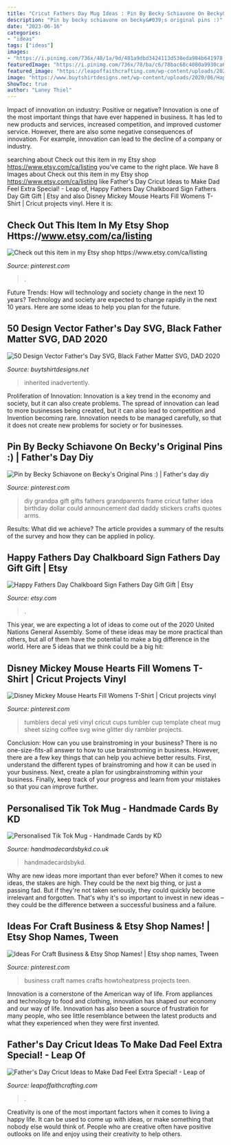 ```yaml
---
title: "Cricut Fathers Day Mug Ideas : Pin By Becky Schiavone On Becky&#039;s Original Pins :)"
description: "Pin by becky schiavone on becky&#039;s original pins :)"
date: "2023-06-16"
categories:
- "ideas"
tags: ["ideas"]
images:
- "https://i.pinimg.com/736x/48/1a/9d/481a9dbd3424113d538eda984b641978.jpg"
featuredImage: "https://i.pinimg.com/736x/78/ba/c6/78bac68c4080a9930ca68ed029e51534.jpg"
featured_image: "https://leapoffaithcrafting.com/wp-content/uploads/2020/05/fathers-day-cricut-ideas-1-4.jpg"
image: "https://www.buytshirtdesigns.net/wp-content/uploads/2020/06/Happy-Fathers-Day-From-The-Kid-You-Inadvertently-Inherited-When-You-Decided-To-Shack-Up-With-My-Mom-800x800.jpg"
ShowToc: true
author: "Laney Thiel"
---
```



Impact of innovation on industry: Positive or negative?
Innovation is one of the most important things that have ever happened in business. It has led to new products and services, increased competition, and improved customer service. However, there are also some negative consequences of innovation. For example, innovation can lead to the decline of a company or industry.

	

		
searching about Check out this item in my Etsy shop https://www.etsy.com/ca/listing you've came to the right place. We have 8 Images about Check out this item in my Etsy shop https://www.etsy.com/ca/listing like Father&#039;s Day Cricut Ideas to Make Dad Feel Extra Special! - Leap of, Happy Fathers Day Chalkboard Sign Fathers Day Gift Gift | Etsy and also Disney Mickey Mouse Hearts Fill Womens T-Shirt | Cricut projects vinyl. Here it is:
		
    
## Check Out This Item In My Etsy Shop Https://www.etsy.com/ca/listing

<img loading=lazy src="https://i.pinimg.com/736x/48/1a/9d/481a9dbd3424113d538eda984b641978.jpg" onerror="this.onerror=null;this.src='https://tse1.mm.bing.net/th?id=OIP.Vb62VPy7DZWOrvq9F4ez4QHaHa&amp;pid=15.1';" alt="Check out this item in my Etsy shop https://www.etsy.com/ca/listing">

_Source: pinterest.com_

>. 

	

Future Trends: How will technology and society change in the next 10 years?
Technology and society are expected to change rapidly in the next 10 years. Here are some ideas to help you plan for the future.

    
## 50 Design Vector Father&#039;s Day SVG, Black Father Matter SVG, DAD 2020

<img loading=lazy src="https://www.buytshirtdesigns.net/wp-content/uploads/2020/06/Happy-Fathers-Day-From-The-Kid-You-Inadvertently-Inherited-When-You-Decided-To-Shack-Up-With-My-Mom-800x800.jpg" onerror="this.onerror=null;this.src='https://tse3.mm.bing.net/th?id=OIP.uvwDgm1v4Hw2D8zq9bnxrQHaHa&amp;pid=15.1';" alt="50 Design Vector Father&#039;s Day SVG, Black Father Matter SVG, DAD 2020">

_Source: buytshirtdesigns.net_

>inherited inadvertently. 

	

Proliferation of Innovation:
Innovation is a key trend in the economy and society, but it can also create problems. The spread of innovation can lead to more businesses being created, but it can also lead to competition and Invention becoming rare. Innovation needs to be managed carefully, so that it does not create new problems for society or for businesses.

    
## Pin By Becky Schiavone On Becky&#039;s Original Pins :) | Father&#039;s Day Diy

<img loading=lazy src="https://i.pinimg.com/originals/03/4e/7a/034e7afdf5922cb827b981b37ef8b372.jpg" onerror="this.onerror=null;this.src='https://tse4.mm.bing.net/th?id=OIP.o_VpS-nS5qeWolFrwqg4rQHaJ4&amp;pid=15.1';" alt="Pin by Becky Schiavone on Becky&#039;s Original Pins :) | Father&#039;s day diy">

_Source: pinterest.com_

>diy grandpa gift gifts fathers grandparents frame cricut father idea birthday dollar could announcement dad daddy stickers crafts quotes arms. 

	

Results: What did we achieve?
The article provides a summary of the results of the survey and how they can be applied in policy.

    
## Happy Fathers Day Chalkboard Sign Fathers Day Gift Gift | Etsy

<img loading=lazy src="https://i.etsystatic.com/11702570/r/il/7c0a51/995892989/il_794xN.995892989_hmzp.jpg" onerror="this.onerror=null;this.src='https://tse3.mm.bing.net/th?id=OIP.39MTi0EmGb1Wq_Mc1_H1kwHaF6&amp;pid=15.1';" alt="Happy Fathers Day Chalkboard Sign Fathers Day Gift Gift | Etsy">

_Source: etsy.com_

>. 

	

This year, we are expecting a lot of ideas to come out of the 2020 United Nations General Assembly. Some of these ideas may be more practical than others, but all of them have the potential to make a big difference in the world. Here are 5 ideas that we think could be a big hit:

    
## Disney Mickey Mouse Hearts Fill Womens T-Shirt | Cricut Projects Vinyl

<img loading=lazy src="https://i.pinimg.com/736x/78/ba/c6/78bac68c4080a9930ca68ed029e51534.jpg" onerror="this.onerror=null;this.src='https://tse4.mm.bing.net/th?id=OIP.HBYXQ1wv0wN2y2x4bTqvkQAAAA&amp;pid=15.1';" alt="Disney Mickey Mouse Hearts Fill Womens T-Shirt | Cricut projects vinyl">

_Source: pinterest.com_

>tumblers decal yeti vinyl cricut cups tumbler cup template cheat mug sheet sizing coffee svg wine glitter diy rambler projects. 

	

Conclusion: How can you use brainstroming in your business?
There is no one-size-fits-all answer to how to use brainstroming in business. However, there are a few key things that can help you achieve better results. First, understand the different types of brainstroming and how it can be used in your business. Next, create a plan for usingbrainstroming within your business. Finally, keep track of your progress and learn from your mistakes so that you can improve further.

    
## Personalised Tik Tok Mug - Handmade Cards By KD

<img loading=lazy src="http://handmadecardsbykd.co.uk/wp-content/uploads/2020/05/2a.jpg" onerror="this.onerror=null;this.src='https://tse2.mm.bing.net/th?id=OIP.XdY-Vgm8HshuyCwHywc0OAHaHa&amp;pid=15.1';" alt="Personalised Tik Tok Mug - Handmade Cards by KD">

_Source: handmadecardsbykd.co.uk_

>handmadecardsbykd. 

	

Why are new ideas more important than ever before?
When it comes to new ideas, the stakes are high. They could be the next big thing, or just a passing fad. But if they're not taken seriously, they could quickly become irrelevant and forgotten. That's why it's so important to invest in new ideas – they could be the difference between a successful business and a failure.

    
## Ideas For Craft Business &amp; Etsy Shop Names! | Etsy Shop Names, Tween

<img loading=lazy src="https://i.pinimg.com/originals/2d/b2/9c/2db29c892f4af6f592c8b7c62c0906b7.jpg" onerror="this.onerror=null;this.src='https://tse4.mm.bing.net/th?id=OIP.AG_u70Hc5Yu0qx7LKFjkRAHaLG&amp;pid=15.1';" alt="Ideas For Craft Business &amp; Etsy Shop Names! | Etsy shop names, Tween">

_Source: pinterest.com_

>business craft names crafts howtoheatpress projects teen. 

	

Innovation is a cornerstone of the American way of life. From appliances and technology to food and clothing, innovation has shaped our economy and our way of life. Innovation has also been a source of frustration for many people, who see little resemblance between the latest products and what they experienced when they were first invented.

    
## Father&#039;s Day Cricut Ideas To Make Dad Feel Extra Special! - Leap Of

<img loading=lazy src="https://leapoffaithcrafting.com/wp-content/uploads/2020/05/fathers-day-cricut-ideas-1-4.jpg" onerror="this.onerror=null;this.src='https://tse4.mm.bing.net/th?id=OIP.gL5aBZXH5WwDkqh8VF2UeQHaJ4&amp;pid=15.1';" alt="Father&#039;s Day Cricut Ideas to Make Dad Feel Extra Special! - Leap of">

_Source: leapoffaithcrafting.com_

>. 

	

Creativity is one of the most important factors when it comes to living a happy life. It can be used to come up with ideas, or make something that nobody else would think of. People who are creative often have positive outlooks on life and enjoy using their creativity to help others.

